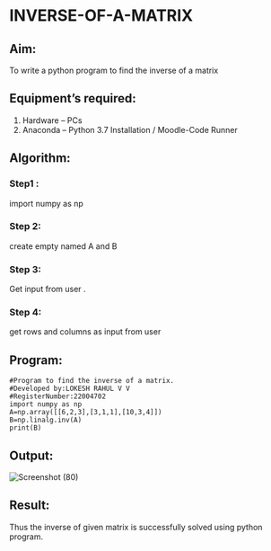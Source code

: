 # INVERSE-OF-A-MATRIX
## Aim:
To write a python program to find the inverse of a matrix
## Equipment’s required:
1. 	Hardware – PCs
2. 	Anaconda – Python 3.7 Installation / Moodle-Code Runner
## Algorithm:
### Step1 : 
import numpy as np
### Step 2: 
create empty named A and B
### Step 3: 
Get input from user .
### Step 4: 
get rows and columns as input from user

## Program:
```
#Program to find the inverse of a matrix.
#Developed by:LOKESH RAHUL V V
#RegisterNumber:22004702
import numpy as np
A=np.array([[6,2,3],[3,1,1],[10,3,4]])
B=np.linalg.inv(A)
print(B)
```
## Output:
![Screenshot (80)](https://user-images.githubusercontent.com/118423842/210345784-d1161b7f-f8ec-4518-8068-266e3891f66b.png)

## Result:
Thus the inverse of given matrix is successfully solved using python program.

